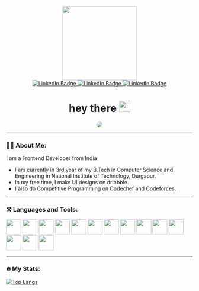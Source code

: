 <div id="header" align="center">
  <img src="https://media.giphy.com/media/jdPMeyv9rn0hZHh8n9/giphy.gif" width="200"/>
  <div id="badges">
    <a href="https://www.linkedin.com/in/diptangshu-dey-3b656a200/">
        <img src="https://img.shields.io/badge/LinkedIn-blue?style=for-the-badge&logo=linkedin&logoColor=white" alt="LinkedIn Badge"/>
    </a>
    <a href="https://dribbble.com/Tha_Hobbist">
        <img src="https://img.shields.io/badge/dribbble-red?style=for-the-badge&logo=dribbble&logoColor=white" alt="LinkedIn Badge"/>
    </a>
    <a href="https://dribbble.com/Tha_Hobbist">
        <img src="https://img.shields.io/badge/mail-brightgreen?style=for-the-badge&logo=gmail&logoColor=white" alt="LinkedIn Badge"/>
    </a> 
  </div>
  <h1>
    hey there
    <img src="https://media.giphy.com/media/hvRJCLFzcasrR4ia7z/giphy.gif" width="30px"/>
  </h1>
</div>
<div align="center">
  <img src="https://media.giphy.com/media/L8K62iTDkzGX6/giphy.gif" style="border-radius: 10px;"/>
</div>

---

### :man_technologist: About Me:

I am a Frontend Developer from India

-   I am currently in 3rd year of my B.Tech in Computer Science and Engineering in National Institute of Technology, Durgapur.
-   In my free time, I make UI designs on dribbble.
-   I also do Competitive Programming on Codechef and Codeforces.

---

### :hammer_and_pick: Languages and Tools:

<div>
    <img src="https://cdn.jsdelivr.net/gh/devicons/devicon/icons/c/c-original.svg" width="40" height="40" />
    <img src="https://cdn.jsdelivr.net/gh/devicons/devicon/icons/cplusplus/cplusplus-original.svg" width="40" height="40" />
    <img src="https://cdn.jsdelivr.net/gh/devicons/devicon/icons/python/python-original.svg" width="40" height="40" />
    <img src="https://cdn.jsdelivr.net/gh/devicons/devicon/icons/html5/html5-original.svg" width="40" height="40" />
    <img src="https://cdn.jsdelivr.net/gh/devicons/devicon/icons/css3/css3-original.svg" width="40" height="40" />
    <img src="https://cdn.jsdelivr.net/gh/devicons/devicon/icons/javascript/javascript-original.svg" width="40" height="40" />
    <img src="https://cdn.jsdelivr.net/gh/devicons/devicon/icons/vuejs/vuejs-original.svg" width="40" height="40" />
    <img src="https://cdn.jsdelivr.net/gh/devicons/devicon/icons/react/react-original.svg" width="40" height="40" />
    <img src="https://cdn.jsdelivr.net/gh/devicons/devicon/icons/nodejs/nodejs-original.svg" width="40" height="40" />
    <img src="https://cdn.jsdelivr.net/gh/devicons/devicon/icons/vuetify/vuetify-original.svg" width="40" height="40" />
    <img src="https://cdn.jsdelivr.net/gh/devicons/devicon/icons/solidity/solidity-original.svg" width="40" height="40" />
    <img src="https://cdn.jsdelivr.net/gh/devicons/devicon/icons/github/github-original.svg" width="40" height="40" />
    <img src="https://cdn.jsdelivr.net/gh/devicons/devicon/icons/mongodb/mongodb-original.svg" width="40" height="40" />
    <img src="https://cdn.jsdelivr.net/gh/devicons/devicon/icons/firebase/firebase-plain.svg" width="40" height="40" />
</div>

---

### :fire: My Stats:

[![Top Langs](https://github-readme-stats.vercel.app/api/top-langs/?username=ThaHobbyist&layout=compact&theme=vision-friendly-dark)](https://github.com/anuraghazra/github-readme-stats)
